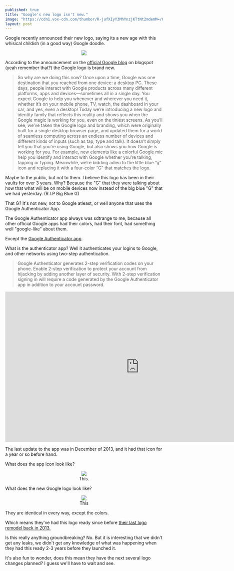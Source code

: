```yaml
---
published: true
title: "Google's new logo isn't new."
image: "https://cdn1.vox-cdn.com/thumbor/R-jufXIyY3MhYnzjKTtNt2mdemM=/0x0:2012x1341/800x536/cdn0.vox-cdn.com/uploads/chorus_image/image/47070706/google2.0.0.jpg"
layout: post
---
```



Google recently announced their new logo, saying its a new age with this whisical childish (in a good way) Google doodle. 

<center>
<img src="https://www.google.com/logos/doodles/2015/googles-new-logo-5078286822539264.2-hp.gif">
</center>

According to the announcement on the [official Google blog](http://googleblog.blogspot.com/2015/09/google-update.html) on blogspot (yeah remember that?) the Google logo is brand new. 

> So why are we doing this now? Once upon a time, Google was one destination that you reached from one device: a desktop PC. These days, people interact with Google products across many different platforms, apps and devices—sometimes all in a single day. You expect Google to help you whenever and wherever you need it, whether it’s on your mobile phone, TV, watch, the dashboard in your car, and yes, even a desktop! Today we’re introducing a new logo and identity family that reflects this reality and shows you when the Google magic is working for you, even on the tiniest screens. As you’ll see, we’ve taken the Google logo and branding, which were originally built for a single desktop browser page, and updated them for a world of seamless computing across an endless number of devices and different kinds of inputs (such as tap, type and talk). It doesn’t simply tell you that you’re using Google, but also shows you how Google is working for you. For example, new elements like a colorful Google mic help you identify and interact with Google whether you’re talking, tapping or typing. Meanwhile, we’re bidding adieu to the little blue “g” icon and replacing it with a four-color “G” that matches the logo. 

Maybe to the public, but not to them. I believe this logo has been in their vaults for over 3 years. Why? Because the "G" that they were talking about how that what will be on mobile devices now instead of the big blue "G" that we had yesterday. (R.I.P Big Blue G)

That G? It's not new, not to Google atleast, or well anyone that uses the Google Authenticator App.

The Google Authenticator app always was sdtrange to me, because all other official Google apps had their colors, had their font, had something well "google-like" about them. 

Except the [Google Authenticator app](https://play.google.com/store/apps/details?id=com.google.android.apps.authenticator2&hl=en). 

What is the authenticator app? Well it authenticates your logins to Google, and other networks using two-step authentication.

> Google Authenticator generates 2-step verification codes on your phone.
Enable 2-step verification to protect your account from hijacking by adding another layer of security. With 2-step verification signing in will require a code generated by the Google Authenticator app in addition to your account password.

<iframe width="853" height="480" src="https://www.youtube.com/embed/17rykTIX_HY" frameborder="0" allowfullscreen></iframe>

The last update to the app was in December of 2013, and it had that icon for a year or so before hand.

What does the app icon look like?

<center>
<img src="https://lh6.ggpht.com/SK6qynd5-RDcys_3anR6QLocnjY_o9ZbDMmKtTnrAiQ3zNuWVFbkE2N15IyNBGBUhdkH=w300"><br>This.
</center>

What does the new Google logo look like?

<center>
<img src="https://lh3.googleusercontent.com/LnGSfkz-36k9ecSnoJyFcWhcHEE2Y-7_Wf3yrzVbJrk=w207-h234-no"><br>This
</center>

They are identical in every way, except the colors. 

Which means they've had this logo ready since before [their last logo remodel back in 2013.](http://www.theverge.com/2013/9/9/4710634/redesigned-google-logo-found-in-chrome-for-android-beta)

Is this really anything groundbreaking? No. But it is interesting that we didn't get any leaks, we didn't get any knowledge of what was happening when they had this ready 2-3 years before they launched it. 

It's also fun to wonder, does this mean they have the next several logo changes planned? I guess we'll have to wait and see.
